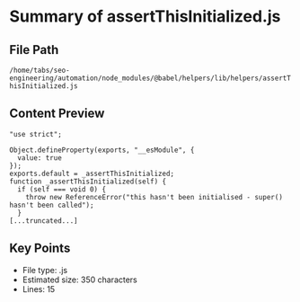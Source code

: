 # Summary of assertThisInitialized.js
  
## File Path
`/home/tabs/seo-engineering/automation/node_modules/@babel/helpers/lib/helpers/assertThisInitialized.js`

## Content Preview
```
"use strict";

Object.defineProperty(exports, "__esModule", {
  value: true
});
exports.default = _assertThisInitialized;
function _assertThisInitialized(self) {
  if (self === void 0) {
    throw new ReferenceError("this hasn't been initialised - super() hasn't been called");
  }
[...truncated...]
```

## Key Points
- File type: .js
- Estimated size: 350 characters
- Lines: 15
